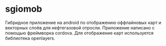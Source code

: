 # sgiomob
Гибридное приложение на android по отображению оффлайновых карт и векторных слоёв для нефтегазовой отросли. Приложение написано с помощью фреймворка cordova. Для отображение карт используется библиотека openlayers.

